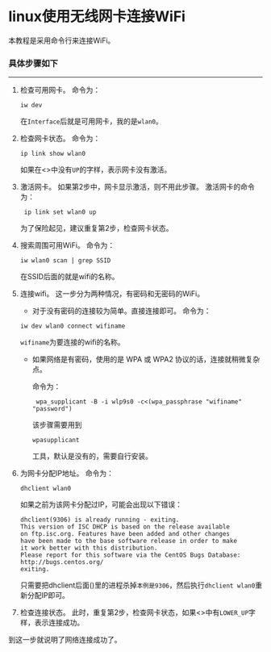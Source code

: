 # linux使用无线网卡连接WiFi

本教程是采用命令行来连接WiFi。

### 具体步骤如下

------

1. 检查可用网卡。
   命令为：

   ```
   iw dev
   ```

   在`Interface`后就是可用网卡，我的是`wlan0`。

2. 检查网卡状态。
   命令为：

   ```
   ip link show wlan0
   ```

   如果在<>中没有`UP`的字样，表示网卡没有激活。

3. 激活网卡。
   如果第2步中，网卡显示激活，则不用此步骤。
   激活网卡的命令为：

   ```
    ip link set wlan0 up
   ```

   为了保险起见，建议重复第2步，检查网卡状态。

4. 搜索周围可用WiFi。
   命令为：

   ```
   iw wlan0 scan | grep SSID
   ```

   在SSID后面的就是wifi的名称。

5. 连接wifi。
   这一步分为两种情况，有密码和无密码的WiFi。

   - 对于没有密码的连接较为简单。直接连接即可。
     命令为：

   ```
   iw dev wlan0 connect wifiname
   ```

   `wifiname`为要连接的wifi的名称。

   - 如果网络是有密码，使用的是 WPA 或 WPA2 协议的话，连接就稍微复杂点。

     命令为：

     ```
      wpa_supplicant -B -i wlp9s0 -c<(wpa_passphrase "wifiname" "password")
     ```

     该步骤需要用到

     ```
     wpasupplicant
     ```

     工具，默认是没有的，需要自行安装。

6. 为网卡分配IP地址。
   命令为：

   ```
   dhclient wlan0
   ```

   如果之前为该网卡分配过IP，可能会出现以下错误：

   ```
   dhclient(9306) is already running - exiting.
   This version of ISC DHCP is based on the release available
   on ftp.isc.org. Features have been added and other changes
   have been made to the base software release in order to make
   it work better with this distribution.
   Please report for this software via the CentOS Bugs Database:
   http://bugs.centos.org/
   exiting.
   ```

   只需要把dhclient后面()里的进程杀掉`本例是9306`，然后执行`dhclient wlan0`重新分配IP即可。

7. 检查连接状态。
   此时，重复第2步，检查网卡状态，如果<>中有`LOWER_UP`字样，表示连接成功。

到这一步就说明了网络连接成功了。